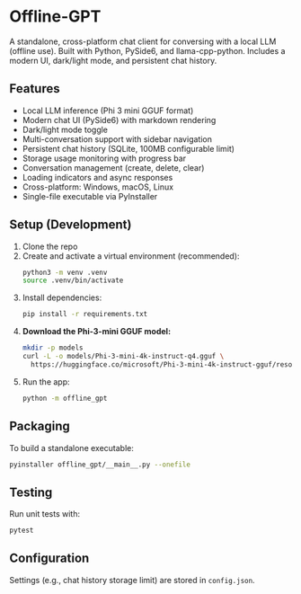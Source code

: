 # Offline-GPT

A standalone, cross-platform chat client for conversing with a local LLM (offline use). Built with Python, PySide6, and llama-cpp-python. Includes a modern UI, dark/light mode, and persistent chat history.

## Features

- Local LLM inference (Phi 3 mini GGUF format)
- Modern chat UI (PySide6) with markdown rendering
- Dark/light mode toggle
- Multi-conversation support with sidebar navigation
- Persistent chat history (SQLite, 100MB configurable limit)
- Storage usage monitoring with progress bar
- Conversation management (create, delete, clear)
- Loading indicators and async responses
- Cross-platform: Windows, macOS, Linux
- Single-file executable via PyInstaller

## Setup (Development)

1. Clone the repo
2. Create and activate a virtual environment (recommended):
   ```bash
   python3 -m venv .venv
   source .venv/bin/activate
   ```
3. Install dependencies:
   ```bash
   pip install -r requirements.txt
   ```
4. **Download the Phi-3-mini GGUF model:**
   ```bash
   mkdir -p models
   curl -L -o models/Phi-3-mini-4k-instruct-q4.gguf \
     https://huggingface.co/microsoft/Phi-3-mini-4k-instruct-gguf/resolve/main/Phi-3-mini-4k-instruct-q4.gguf
   ```
5. Run the app:
   ```bash
   python -m offline_gpt
   ```

## Packaging

To build a standalone executable:

```bash
pyinstaller offline_gpt/__main__.py --onefile
```

## Testing

Run unit tests with:

```bash
pytest
```

## Configuration

Settings (e.g., chat history storage limit) are stored in `config.json`.
